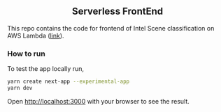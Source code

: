 <div align="center">

## Serverless FrontEnd

</div>


This repo contains the code for frontend of Intel Scene classification on AWS Lambda ([link](https://frontend-next-js-ten.vercel.app/)). 


### How to run
To test the app locally run,

```bash
yarn create next-app --experimental-app
yarn dev
```
Open [http://localhost:3000](http://localhost:3000) with your browser to see the result.

